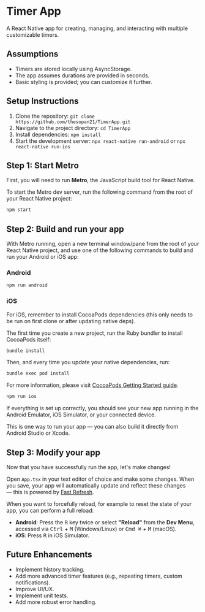 # Timer App

A React Native app for creating, managing, and interacting with multiple customizable timers.

## Assumptions

*   Timers are stored locally using AsyncStorage.
*   The app assumes durations are provided in seconds.
*   Basic styling is provided; you can customize it further.

## Setup Instructions

1.  Clone the repository: `git clone https://github.com/thesopan21/TimerApp.git`
2.  Navigate to the project directory: `cd TimerApp`
3.  Install dependencies: `npm install`
4.  Start the development server: `npx react-native run-android` or `npx react-native run-ios`



## Step 1: Start Metro

First, you will need to run **Metro**, the JavaScript build tool for React Native.

To start the Metro dev server, run the following command from the root of your React Native project:

```sh
npm start
```

## Step 2: Build and run your app

With Metro running, open a new terminal window/pane from the root of your React Native project, and use one of the following commands to build and run your Android or iOS app:

### Android

```sh
npm run android
```

### iOS

For iOS, remember to install CocoaPods dependencies (this only needs to be run on first clone or after updating native deps).

The first time you create a new project, run the Ruby bundler to install CocoaPods itself:

```sh
bundle install
```

Then, and every time you update your native dependencies, run:

```sh
bundle exec pod install
```

For more information, please visit [CocoaPods Getting Started guide](https://guides.cocoapods.org/using/getting-started.html).

```sh
npm run ios
```

If everything is set up correctly, you should see your new app running in the Android Emulator, iOS Simulator, or your connected device.

This is one way to run your app — you can also build it directly from Android Studio or Xcode.

## Step 3: Modify your app

Now that you have successfully run the app, let's make changes!

Open `App.tsx` in your text editor of choice and make some changes. When you save, your app will automatically update and reflect these changes — this is powered by [Fast Refresh](https://reactnative.dev/docs/fast-refresh).

When you want to forcefully reload, for example to reset the state of your app, you can perform a full reload:

- **Android**: Press the <kbd>R</kbd> key twice or select **"Reload"** from the **Dev Menu**, accessed via <kbd>Ctrl</kbd> + <kbd>M</kbd> (Windows/Linux) or <kbd>Cmd ⌘</kbd> + <kbd>M</kbd> (macOS).
- **iOS**: Press <kbd>R</kbd> in iOS Simulator.


## Future Enhancements

*   Implement history tracking.
*   Add more advanced timer features (e.g., repeating timers, custom notifications).
*   Improve UI/UX.
*   Implement unit tests.
*   Add more robust error handling.